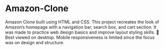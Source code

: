 # Amazon-Clone
Amazon Clone built using HTML and CSS. This project recreates the look of Amazon’s homepage with a navigation bar, search box, and cart section. It was made to practice web design basics and improve layout styling skills. 🔔 Best viewed on desktop. Mobile responsiveness is limited since the focus was on design and structure.
